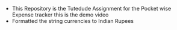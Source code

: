 - This Repository is the Tutedude Assignment for the Pocket wise Expense tracker this is the demo video
- Formatted the string currencies to Indian Rupees
